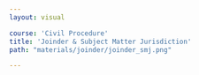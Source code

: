 ```yaml
---
layout: visual

course: 'Civil Procedure'
title: 'Joinder & Subject Matter Jurisdiction'
path: "materials/joinder/joinder_smj.png"

---
```


